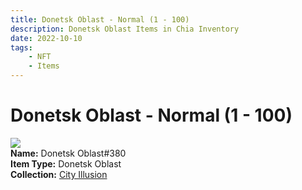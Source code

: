 ```yaml
---
title: Donetsk Oblast - Normal (1 - 100)
description: Donetsk Oblast Items in Chia Inventory
date: 2022-10-10
tags:
    - NFT
    - Items
---
```


# Donetsk Oblast - Normal (1 - 100)
<div class="item_thumbnail">
<img loading="lazy" src="https://hrdic7unl7ebbdec3hwg5twwegbju23epkoldbfrzn4s2fzwepma.arweave.net/PEaBfo1fyBCMgtnsbs7WIYKaa2R6nLGEsct5LRc2I9g"><br/>
<div><strong>Name:</strong> Donetsk Oblast#380</div>
<div><strong>Item Type:</strong> Donetsk Oblast</div>
<div><strong>Collection:</strong> <a href="https://www.spacescan.io/xch/nft/collection/col1lend2dcn558km4wcwta4xnkfv3xpcmlp9kyt0m909emvfxechlyqdl5ndg">City Illusion</a></div>
</div>

